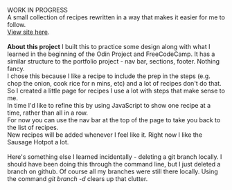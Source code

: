 WORK IN PROGRESS
<br>
A small collection of recipes rewritten in a way that makes it easier for me to follow. <br>
<a href="https://mchlol.github.io/recipes/">View site here</a>.
<br>
<br>
<strong>About this project</strong>
I built this to practice some design along with what I learned in the beginning of the Odin Project and FreeCodeCamp. It has a similar structure to the portfolio project - nav bar, sections, footer. Nothing fancy.<br>
I chose this because I like a recipe to include the prep in the steps (e.g. chop the onion, cook rice for n mins, etc) and a lot of recipes don't do that. So I created a little page for recipes I use a lot with steps that make sense to me.<br>
In time I'd like to refine this by using JavaScript to show one recipe at a time, rather than all in a row.<br>
For now you can use the nav bar at the top of the page to take you back to the list of recipes.<br>
New recipes will be added whenever I feel like it. Right now I like the Sausage Hotpot a lot.<br>
<br>
Here's something else I learned incidentally - deleting a git branch locally. I should have been doing this through the command line, but I just deleted a branch on github. Of course all my branches were still there locally. Using the command <em>git branch -d <branch></em> clears up that clutter. 